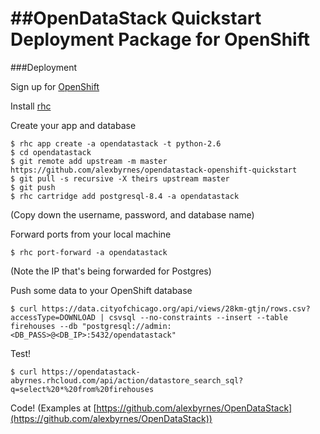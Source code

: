 ##OpenDataStack Quickstart Deployment Package for OpenShift
=====

###Deployment

Sign up for [OpenShift](https://openshift.redhat.com/app/)

Install [rhc](https://openshift.redhat.com/community/developers/rhc-client-tools-install)

Create your app and database

    $ rhc app create -a opendatastack -t python-2.6
    $ cd opendatastack
    $ git remote add upstream -m master https://github.com/alexbyrnes/opendatastack-openshift-quickstart
    $ git pull -s recursive -X theirs upstream master
    $ git push
    $ rhc cartridge add postgresql-8.4 -a opendatastack
(Copy down the username, password, and database name)

Forward ports from your local machine

    $ rhc port-forward -a opendatastack    
(Note the IP that's being forwarded for Postgres)

Push some data to your OpenShift database

    $ curl https://data.cityofchicago.org/api/views/28km-gtjn/rows.csv?accessType=DOWNLOAD | csvsql --no-constraints --insert --table firehouses --db "postgresql://admin:<DB_PASS>@<DB_IP>:5432/opendatastack"

Test!

    $ curl https://opendatastack-abyrnes.rhcloud.com/api/action/datastore_search_sql?q=select%20*%20from%20firehouses

Code! (Examples at [https://github.com/alexbyrnes/OpenDataStack](https://github.com/alexbyrnes/OpenDataStack))
